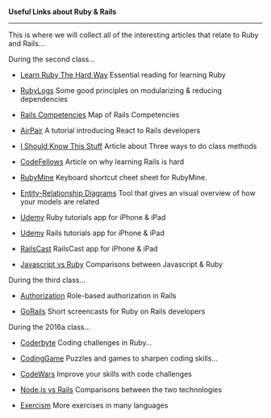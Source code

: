 **Useful Links about Ruby & Rails**

-----------

This is where we will collect all of the interesting articles that relate to Ruby and Rails...

During the second class...

- [Learn Ruby The Hard Way](http://learnrubythehardway.org/book/)  Essential reading for learning Ruby

- [RubyLogs](http://rubylogs.com/solid-principles/)  Some good principles on modularizing & reducing dependencies

- [Rails Competencies](https://sdlearn.slack.com/files/brandonandrew/F081J4BMG/52d6fc49-085a-47f8-8e1b-83740abbd807.png)  Map of Rails Competencies

- [AirPair](https://www.airpair.com/reactjs/posts/reactjs-a-guide-for-rails-developers)  A tutorial introducing React to Rails developers

- [I Should Know This Stuff](http://ishouldknowthisstuff.logdown.com/posts/283534-instance-class-variables)  Article about Three ways to do class methods

- [CodeFellows](https://www.codefellows.org/blog/this-is-why-learning-rails-is-hard)  Article on why learning Rails is hard

- [RubyMine](https://www.jetbrains.com/ruby/docs/RubyMine_ReferenceCard_Mac.pdf)  Keyboard shortcut cheet sheet for RubyMine.

- [Entity-Relationship Diagrams](https://github.com/voormedia/rails-erd)  Tool that gives an visual overview of how your models are related

- [Udemy](https://itunes.apple.com/us/app/ruby-tutorial-learn-ruby-programming/id686744884?mt=8)  Ruby tutorials app for iPhone & iPad
- [Udemy](https://itunes.apple.com/us/app/ruby-on-rails-tutorial/id689533871?mt=8)  Rails tutorials app for iPhone & iPad

- [RailsCast](https://itunes.apple.com/us/app/railscasts/id366039826?mt=8)  RailsCast app for iPhone & iPad

- [Javascript vs Ruby](http://agentcooper.github.io/js-ruby-comparison/)  Comparisons between Javascript & Ruby​

During the third class...

- [Authorization](http://blog.chaps.io/2015/11/13/role-based-authorization-in-rails.html)  Role-based authorization in Rails

- [GoRails](https://gorails.com/?ref=producthunt)  Short screencasts for Ruby on Rails developers

During the 2016a class...

- [Coderbyte](http://www.coderbyte.com/) Coding challenges in Ruby…

- [CodingGame](http://www.codingame.com/) Puzzles and games to sharpen coding skills…

- [CodeWars](http://www.codewars.com/r/dewxzA) Improve your skills with code challenges

- [Node.js vs Rails](http://blog.thefirehoseproject.com/posts/nodejs-vs-rails/?utm_source=quora&utm_medium=answer&utm_term=Q9021&utm_content=direct&utm_campaign=Will%20Nodejs%20overtake%20Ruby%20on%20Rails%20and%20other%20web%20development%20options%20%20in%20future%3F) Comparisons between the two technologies

- [Exercism](http://exercism.io/) More exercises in many languages
